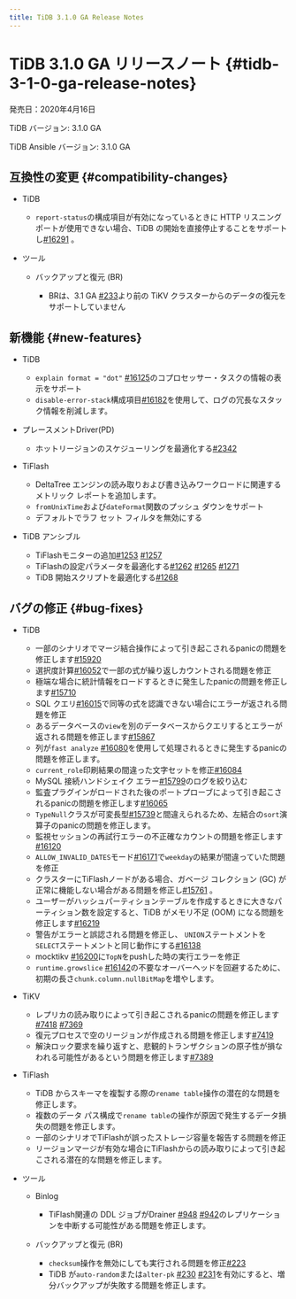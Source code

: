 ```yaml
---
title: TiDB 3.1.0 GA Release Notes
---
```


# TiDB 3.1.0 GA リリースノート {#tidb-3-1-0-ga-release-notes}

発売日：2020年4月16日

TiDB バージョン: 3.1.0 GA

TiDB Ansible バージョン: 3.1.0 GA

## 互換性の変更 {#compatibility-changes}

-   TiDB

    -   `report-status`の構成項目が有効になっているときに HTTP リスニング ポートが使用できない場合、TiDB の開始を直接停止することをサポートし[#16291](https://github.com/pingcap/tidb/pull/16291) 。

-   ツール

    -   バックアップと復元 (BR)

        -   BRは、3.1 GA [#233](https://github.com/pingcap/br/pull/233)より前の TiKV クラスターからのデータの復元をサポートしていません

## 新機能 {#new-features}

-   TiDB

    -   `explain format = "dot"` [#16125](https://github.com/pingcap/tidb/pull/16125)のコプロセッサー・タスクの情報の表示をサポート
    -   `disable-error-stack`構成項目[#16182](https://github.com/pingcap/tidb/pull/16182)を使用して、ログの冗長なスタック情報を削減します。

-   プレースメントDriver(PD)

    -   ホットリージョンのスケジューリングを最適化する[#2342](https://github.com/pingcap/pd/pull/2342)

-   TiFlash

    -   DeltaTree エンジンの読み取りおよび書き込みワークロードに関連するメトリック レポートを追加します。
    -   `fromUnixTime`および`dateFormat`関数のプッシュ ダウンをサポート
    -   デフォルトでラフ セット フィルタを無効にする

-   TiDB アンシブル

    -   TiFlashモニターの追加[#1253](https://github.com/pingcap/tidb-ansible/pull/1253) [#1257](https://github.com/pingcap/tidb-ansible/pull/1257)
    -   TiFlashの設定パラメータを最適化する[#1262](https://github.com/pingcap/tidb-ansible/pull/1262) [#1265](https://github.com/pingcap/tidb-ansible/pull/1265) [#1271](https://github.com/pingcap/tidb-ansible/pull/1271)
    -   TiDB 開始スクリプトを最適化する[#1268](https://github.com/pingcap/tidb-ansible/pull/1268)

## バグの修正 {#bug-fixes}

-   TiDB

    -   一部のシナリオでマージ結合操作によって引き起こされるpanicの問題を修正します[#15920](https://github.com/pingcap/tidb/pull/15920)
    -   選択度計算[#16052](https://github.com/pingcap/tidb/pull/16052)で一部の式が繰り返しカウントされる問題を修正
    -   極端な場合に統計情報をロードするときに発生したpanicの問題を修正します[#15710](https://github.com/pingcap/tidb/pull/15710)
    -   SQL クエリ[#16015](https://github.com/pingcap/tidb/pull/16015)で同等の式を認識できない場合にエラーが返される問題を修正
    -   あるデータベースの`view`を別のデータベースからクエリするとエラーが返される問題を修正します[#15867](https://github.com/pingcap/tidb/pull/15867)
    -   列が`fast analyze` [#16080](https://github.com/pingcap/tidb/pull/16080)を使用して処理されるときに発生するpanicの問題を修正します。
    -   `current_role`印刷結果の間違った文字セットを修正[#16084](https://github.com/pingcap/tidb/pull/16084)
    -   MySQL 接続ハンドシェイク エラー[#15799](https://github.com/pingcap/tidb/pull/15799)のログを絞り込む
    -   監査プラグインがロードされた後のポートプローブによって引き起こされるpanicの問題を修正します[#16065](https://github.com/pingcap/tidb/pull/16065)
    -   `TypeNull`クラスが可変長型[#15739](https://github.com/pingcap/tidb/pull/15739)と間違えられるため、左結合の`sort`演算子のpanicの問題を修正します。
    -   監視セッションの再試行エラーの不正確なカウントの問題を修正します[#16120](https://github.com/pingcap/tidb/pull/16120)
    -   `ALLOW_INVALID_DATES`モード[#16171](https://github.com/pingcap/tidb/pull/16171)で`weekday`の結果が間違っていた問題を修正
    -   クラスターにTiFlashノードがある場合、ガベージ コレクション (GC) が正常に機能しない場合がある問題を修正し[#15761](https://github.com/pingcap/tidb/pull/15761) 。
    -   ユーザーがハッシュパーティションテーブルを作成するときに大きなパーティション数を設定すると、TiDB がメモリ不足 (OOM) になる問題を修正します[#16219](https://github.com/pingcap/tidb/pull/16219)
    -   警告がエラーと誤認される問題を修正し、 `UNION`ステートメントを`SELECT`ステートメントと同じ動作にする[#16138](https://github.com/pingcap/tidb/pull/16138)
    -   mocktikv [#16200](https://github.com/pingcap/tidb/pull/16200)に`TopN`をpushした時の実行エラーを修正
    -   `runtime.growslice` [#16142](https://github.com/pingcap/tidb/pull/16142)の不要なオーバーヘッドを回避するために、初期の長さ`chunk.column.nullBitMap`を増やします。

-   TiKV

    -   レプリカの読み取りによって引き起こされるpanicの問題を修正します[#7418](https://github.com/tikv/tikv/pull/7418) [#7369](https://github.com/tikv/tikv/pull/7369)
    -   復元プロセスで空のリージョンが作成される問題を修正します[#7419](https://github.com/tikv/tikv/pull/7419)
    -   解決ロック要求を繰り返すと、悲観的トランザクションの原子性が損なわれる可能性があるという問題を修正します[#7389](https://github.com/tikv/tikv/pull/7389)

-   TiFlash

    -   TiDB からスキーマを複製する際の`rename table`操作の潜在的な問題を修正します。
    -   複数のデータ パス構成で`rename table`の操作が原因で発生するデータ損失の問題を修正します。
    -   一部のシナリオでTiFlashが誤ったストレージ容量を報告する問題を修正
    -   リージョンマージが有効な場合にTiFlashからの読み取りによって引き起こされる潜在的な問題を修正します。

-   ツール

    -   Binlog

        -   TiFlash関連の DDL ジョブがDrainer [#948](https://github.com/pingcap/tidb-binlog/pull/948) [#942](https://github.com/pingcap/tidb-binlog/pull/942)のレプリケーションを中断する可能性がある問題を修正します。

    -   バックアップと復元 (BR)

        -   `checksum`操作を無効にしても実行される問題を修正[#223](https://github.com/pingcap/br/pull/223)
        -   TiDB が`auto-random`または`alter-pk` [#230](https://github.com/pingcap/br/pull/230) [#231](https://github.com/pingcap/br/pull/231)を有効にすると、増分バックアップが失敗する問題を修正します。
